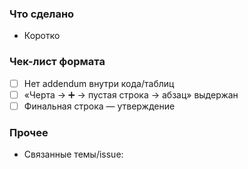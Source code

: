 ### Что сделано
- Коротко

### Чек-лист формата
- [ ] Нет addendum внутри кода/таблиц
- [ ] «Черта → ➕ → пустая строка → абзац» выдержан
- [ ] Финальная строка — утверждение

### Прочее
- Связанные темы/issue:
